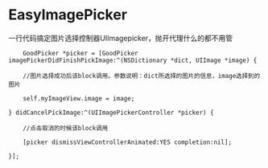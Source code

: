 # EasyImagePicker
一行代码搞定图片选择控制器UIImagepicker，抛开代理什么的都不用管


        GoodPicker *picker = [GoodPicker imagePickerDidFinishPickImage:^(NSDictionary *dict, UIImage *image) {
        
        //图片选择成功后该block调用。参数说明：dict所选择的图片的信息，image选择到的图片
        
        self.myImageView.image = image;
        
    } didCancelPickImage:^(UIImagePickerController *picker) {
    
        //点击取消的时候该block调用
        
        [picker dismissViewControllerAnimated:YES completion:nil];
        
    }];
